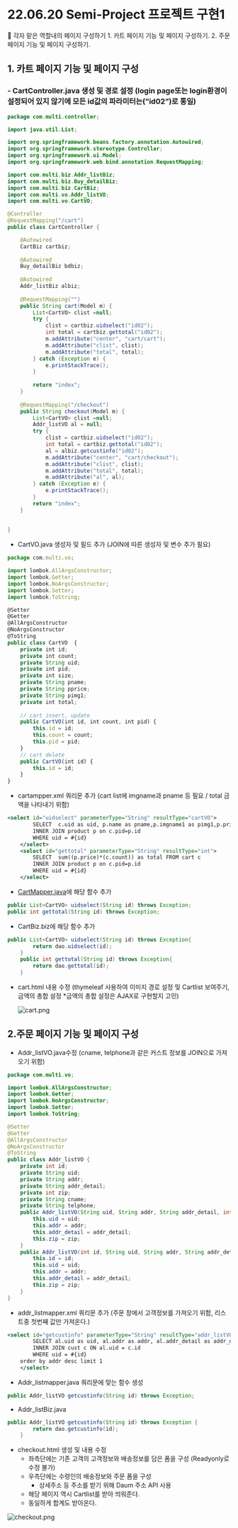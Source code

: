 # 22.06.20 Semi-Project 프로젝트 구현1

<aside>
🔑 각자 맡은 역할내의 페이지 구성하기
1. 카트 페이지 기능 및 페이지 구성하기.
2. 주문 페이지 기능 및 페이지 구성하기.

</aside>

## 1. 카트 페이지 기능 및 페이지 구성

### - CartController.java 생성 및 경로 설정 (login page또는 login환경이 설정되어 있지 않기에 모든 id값의 파라미터는(”id02”)로 통일)

```java
package com.multi.controller;

import java.util.List;

import org.springframework.beans.factory.annotation.Autowired;
import org.springframework.stereotype.Controller;
import org.springframework.ui.Model;
import org.springframework.web.bind.annotation.RequestMapping;

import com.multi.biz.Addr_listBiz;
import com.multi.biz.Buy_detailBiz;
import com.multi.biz.CartBiz;
import com.multi.vo.Addr_listVO;
import com.multi.vo.CartVO;

@Controller
@RequestMapping("/cart")
public class CartController {

	@Autowired
	CartBiz cartbiz;
	
	@Autowired
	Buy_detailBiz bdbiz;
	
	@Autowired
	Addr_listBiz albiz;
	
	@RequestMapping("")
	public String cart(Model m) {
		List<CartVO> clist =null;
		try {
			clist = cartbiz.uidselect("id02");
			int total = cartbiz.gettotal("id02");
			m.addAttribute("center", "cart/cart");
			m.addAttribute("clist", clist);
			m.addAttribute("total", total);
		} catch (Exception e) {
			e.printStackTrace();
		}
		
		return "index";
	}
	
	@RequestMapping("/checkout")
	public String checkout(Model m) { 
		List<CartVO> clist =null;
		Addr_listVO al = null;
		try {
			clist = cartbiz.uidselect("id02");
			int total = cartbiz.gettotal("id02");
			al = albiz.getcustinfo("id02");
			m.addAttribute("center", "cart/checkout");
			m.addAttribute("clist", clist);
			m.addAttribute("total", total);
			m.addAttribute("al", al);
		} catch (Exception e) {
			e.printStackTrace();
		}
		return "index";
	}
	
	
}
```

- CartVO.java 생성자 및 필드 추가 (JOIN에 따른 생성자 및 변수 추가 필요)

```jsx
package com.multi.vo;

import lombok.AllArgsConstructor;
import lombok.Getter;
import lombok.NoArgsConstructor;
import lombok.Setter;
import lombok.ToString;

@Setter
@Getter
@AllArgsConstructor
@NoArgsConstructor
@ToString
public class CartVO  {
	private int id;
	private int count;
	private String uid;
	private int pid;
	private int size;
	private String pname;
	private String pprice;
	private String pimg1;
	private int total;
	
	// cart insert, update
	public CartVO(int id, int count, int pid) {
		this.id = id;
		this.count = count;
		this.pid = pid;
	}
	// cart delete
	public CartVO(int id) {
		this.id = id;
	}
}
```

- cartampper.xml 쿼리문 추가 (cart list에 imgname과 pname 등 필요 / total 금액을 나타내기 위함)

```xml
<select id="uidselect" parameterType="String" resultType="cartVO">
		SELECT  c.uid as uid, p.name as pname,p.imgname1 as pimg1,p.price as pprice, c.count as count,c.size as size FROM cart c
		INNER JOIN product p on c.pid=p.id
		WHERE uid = #{id}
	</select>
	<select id="gettotal" parameterType="String" resultType="int">
		SELECT  sum((p.price)*(c.count)) as total FROM cart c
		INNER JOIN product p on c.pid=p.id
		WHERE uid = #{id}
	</select>
```

- [CartMapper.java](http://CartMapper.java)에 해당 함수 추가

```java
public List<CartVO> uidselect(String id) throws Exception;
public int gettotal(String id) throws Exception;
```

- CartBiz.biz에 해당 함수 추가

```java
public List<CartVO> uidselect(String id) throws Exception{
		return dao.uidselect(id);
	}
	public int gettotal(String id) throws Exception{
		return dao.gettotal(id);
	}
```

- cart.html 내용 수정 (thymeleaf 사용하여 이미지 경로 설정 및 Cartlist 보여주기, 금액의 총합 설정 *금액의 총합 설정은 AJAX로 구현할지 고민)
    
    ![cart.png](22%2006%2020%20Semi-Project%20%E1%84%91%E1%85%B3%E1%84%85%E1%85%A9%E1%84%8C%E1%85%A6%E1%86%A8%E1%84%90%E1%85%B3%20%E1%84%80%E1%85%AE%E1%84%92%E1%85%A7%E1%86%AB1%202faebb67ee0e41fea977969687aecfb7/cart.png)
    

## 2.주문 페이지 기능 및 페이지 구성

- Addr_listVO.java수정 (cname, telphone과 같은 커스트 정보를 JOIN으로 가져오기 위함)

```java
package com.multi.vo;

import lombok.AllArgsConstructor;
import lombok.Getter;
import lombok.NoArgsConstructor;
import lombok.Setter;
import lombok.ToString;

@Setter
@Getter
@AllArgsConstructor
@NoArgsConstructor
@ToString
public class Addr_listVO {
	private int id;
	private String uid;
	private String addr;
	private String addr_detail;
	private int zip;
	private String cname;
	private String telphone;
	public Addr_listVO(String uid, String addr, String addr_detail, int zip) {
		this.uid = uid;
		this.addr = addr;
		this.addr_detail = addr_detail;
		this.zip = zip;
	}
	public Addr_listVO(int id, String uid, String addr, String addr_detail, int zip) {
		this.id = id;
		this.uid = uid;
		this.addr = addr;
		this.addr_detail = addr_detail;
		this.zip = zip;
	}
}
```

- addr_listmapper.xml 쿼리문 추가 (주문 창에서 고객정보를 가져오기 위함, 리스트중 첫번째 값만 가져온다.)

```xml
<select id="getcustinfo" parameterType="String" resultType="addr_listVO" >
		SELECT al.uid as uid, al.addr as addr, al.addr_detail as addr_detail, al.zip as zip, c.name as cname, c.telphone as telphone FROM addr_list al
		INNER JOIN cust c ON al.uid = c.id
		WHERE uid = #{id}
    order by addr desc limit 1
	</select>
```

- Addr_listmapper.java 쿼리문에 맞는 함수 생성

```java
public Addr_listVO getcustinfo(String id) throws Exception;
```

- Addr_listBiz.java

```java
public Addr_listVO getcustinfo(String id) throws Exception {
		return dao.getcustinfo(id);
	}
```

- checkout.html 생성 및 내용 수정
    - 좌측단에는 기존 고객의 고객정보와 배송정보를 담은 폼을 구성 (Readyonly로 수정 불가)
    - 우측단에는 수령인의 배송정보와 주문 폼을 구성
        - 상세주소 등 주소를 받기 위해 Daum 주소 API 사용
    - 해당 페이지 역시 Cartlist를 받아 띄워준다.
    - 동일하게 합계도 받아온다.

![checkout.png](22%2006%2020%20Semi-Project%20%E1%84%91%E1%85%B3%E1%84%85%E1%85%A9%E1%84%8C%E1%85%A6%E1%86%A8%E1%84%90%E1%85%B3%20%E1%84%80%E1%85%AE%E1%84%92%E1%85%A7%E1%86%AB1%202faebb67ee0e41fea977969687aecfb7/checkout.png)